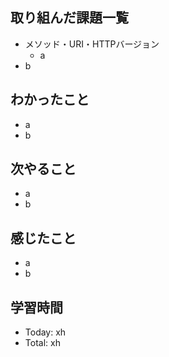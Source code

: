 ## 取り組んだ課題一覧
- メソッド・URI・HTTPバージョン
  - a
- b
## わかったこと
- a
- b
## 次やること
- a
- b
## 感じたこと
- a
- b
## 学習時間
- Today: xh
- Total: xh
